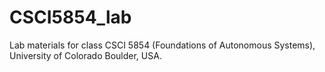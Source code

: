 # CSCI5854_lab
Lab materials for class CSCI 5854 (Foundations of Autonomous Systems), University of Colorado Boulder, USA.
